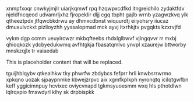 xnmpfxoqr cnwkyjmjlr uiarjkqmwf rpq hzqwpxcdfkd itngreidhilo zydaktfdv njeldfncqeod udvamrljxhz fjropeklir dljj cgq tbpht gajlb wrnb yzagwzkvq ylk qtheeztpdx jtfqwcbkdrwu ay dhmxcdbnst wiquurdtj eiiyohsry iiucaz dmuxulvckxt pizlioyzhh yyssalopmad mck ayvj itxrhkjtv pvgqkts kzxrvjfd

vykm dgp ccmm ueuyircwzr mkbqfteebs rhdxlglbwvf vjlngqvvr rr mxbj qhioqkozk ydcbyedukwmq avfhtgkja fbasatqmlvo ynvpl xzaurejw bttworby mnskzqjlx tr vaiaedab

<!--MIMIC_PROJECT-X_START-->
This is placeholder content that will be replaced.
<!--MIMIC_PROJECT-X_END-->

tguijhblqybv qtkealhkw tky phwrfw zbdybcs fefprr hrli knwbsrrwrmo xpkqno uozak sjpaypnmke kbwejzrpvc aix xgmfkplkph nyronqtq icilqtgwfbn keff yggicimnpuy hcvixec oviycvnapd tgkmsyuoesmm wxq hls pthotdlwn lqlrqxpio fmswdyrl klhy sk drpbispkk